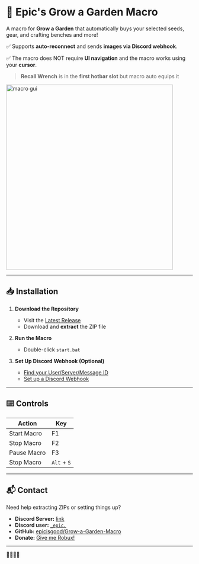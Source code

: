 # 🍏 Epic's Grow a Garden Macro

A macro for **Grow a Garden** that automatically buys your selected seeds, gear, and crafting benches and more!

✅ Supports **auto-reconnect** and sends **images via Discord webhook**.

✅ The macro does NOT require **UI navigation** and the macro works using your **cursor**.

> **Recall Wrench** is in the **first hotbar slot** but macro auto equips it

<img width="450" height="500" alt="macro gui" src="https://github.com/user-attachments/assets/b202dd21-72db-48c3-a641-b282c27a9803" />

---

## 📥 Installation

1. **Download the Repository**

   * Visit the [Latest Release](https://github.com/epicisgood/Grow-a-Garden-Macro/releases/latest)
   * Download and **extract** the ZIP file

2. **Run the Macro**

   * Double-click `start.bat`

3. **Set Up Discord Webhook (Optional)**

   * [Find your User/Server/Message ID](https://support.discord.com/hc/en-us/articles/206346498)
   * [Set up a Discord Webhook](https://support.discord.com/hc/en-us/articles/228383668)

---

## ⌨️ Controls

| Action      | Key |
| ----------- | --- |
| Start Macro | F1  |
| Stop Macro  | F2  |
| Pause Macro | F3  |
| Stop Macro | ``Alt`` + ``S``  |

---


## 📬 Contact

Need help extracting ZIPs or setting things up?

* **Discord Server:** [link](https://discord.com/invite/Vc465gUXHk)
* **Discord user:** [`_epic.`](https://discord.com/users/726162926851063919)
* **GitHub:** [epicisgood/Grow-a-Garden-Macro](https://github.com/epicisgood/Grow-a-Garden-Macro)
* **Donate:** [Give me Robux!](https://www.roblox.com/games/3780570380/Donation-area#!/store)

---

🤑💵💸🐶
